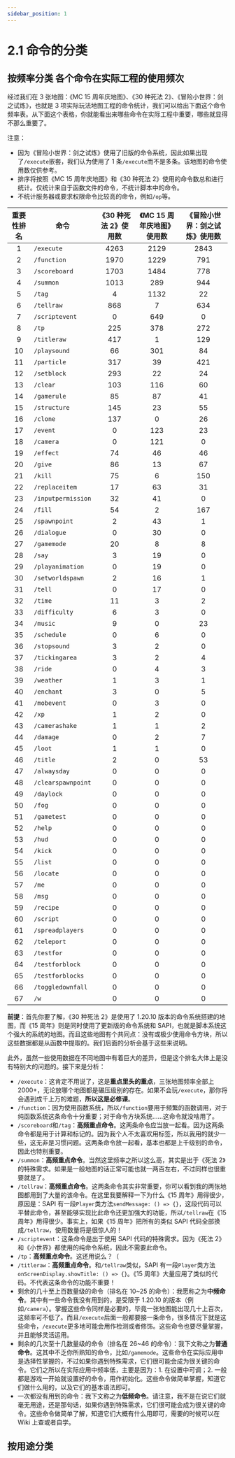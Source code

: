 ```yaml
---
sidebar_position: 1
---
```


# 2.1 命令的分类

## 按频率分类 各个命令在实际工程的使用频次

经过我们在 3 张地图：《MC 15 周年庆地图》、《30 种死法 2》、《冒险小世界：剑之试炼》，也就是 3 项实际玩法地图工程的命令统计，我们可以给出下面这个命令频率表。从下面这个表格，你就能看出来哪些命令在实际工程中重要，哪些就显得不那么重要了。

注意：

- 因为《冒险小世界：剑之试炼》使用了旧版的命令系统，因此如果出现了`/execute`嵌套，我们认为使用了 1 条`/execute`而不是多条。该地图的命令使用数仅供参考。
- 排序将按照《MC 15 周年庆地图》和《30 种死法 2》使用的命令数总和进行统计。仅统计来自于函数文件的命令，不统计脚本中的命令。
- 不统计服务器或要求权限命令比较高的命令，例如`/op`等。

| 重要性排名 | 命令 | 《30 种死法 2》使用数 | 《MC 15 周年庆地图》使用数 | 《冒险小世界：剑之试炼》使用数 |
| :---: | --- | :---: | :---: | :---: |
| 1 | `/execute` | 4263 | 2129 | 2843 |
| 2 | `/function` | 1970 | 1229 | 791 |
| 3 | `/scoreboard` | 1703 | 1484 | 778 |
| 4 | `/summon` | 1013 | 289 | 944 |
| 5 | `/tag` | 4 | 1132 | 22 |
| 6 | `/tellraw` | 868 | 7 | 634 |
| 7 | `/scriptevent` | 0 | 649 | 0 |
| 8 | `/tp` | 225 | 378 | 272 |
| 9 | `/titleraw` | 417 | 1 | 129 |
| 10 | `/playsound` | 66 | 301 | 84 |
| 11 | `/particle` | 317 | 39 | 421 |
| 12 | `/setblock` | 293 | 22 | 24 |
| 13 | `/clear` | 103 | 116 | 60 |
| 14 | `/gamerule` | 85 | 87 | 41 |
| 15 | `/structure` | 145 | 23 | 55 |
| 16 | `/clone` | 137 | 0 | 26 |
| 17 | `/event` | 0 | 123 | 23 |
| 18 | `/camera` | 0 | 121 | 0 |
| 19 | `/effect` | 74 | 46 | 46 |
| 20 | `/give` | 86 | 13 | 67 |
| 21 | `/kill` | 75 | 6 | 150 |
| 22 | `/replaceitem` | 17 | 63 | 31 |
| 23 | `/inputpermission` | 32 | 41 | 0 |
| 24 | `/fill` | 54 | 2 | 167 |
| 25 | `/spawnpoint` | 2 | 43 | 1 |
| 26 | `/dialogue` | 0 | 30 | 0 |
| 27 | `/gamemode` | 20 | 8 | 8 |
| 28 | `/say` | 3 | 19 | 0 |
| 29 | `/playanimation` | 0 | 19 | 0 |
| 30 | `/setworldspawn` | 2 | 16 | 1 |
| 31 | `/tell` | 0 | 17 | 0 |
| 32 | `/time` | 11 | 3 | 2 |
| 33 | `/difficulty` | 6 | 3 | 0 |
| 34 | `/music` | 9 | 0 | 23 |
| 35 | `/schedule` | 0 | 6 | 0 |
| 36 | `/stopsound` | 3 | 2 | 0 |
| 37 | `/tickingarea` | 3 | 2 | 4 |
| 38 | `/ride` | 0 | 4 | 3 |
| 39 | `/weather` | 1 | 3 | 1 |
| 40 | `/enchant` | 3 | 0 | 5 |
| 41 | `/mobevent` | 0 | 3 | 0 |
| 42 | `/xp` | 1 | 2 | 0 |
| 43 | `/camerashake` | 1 | 1 | 2 |
| 44 | `/damage` | 0 | 2 | 7 |
| 45 | `/loot` | 1 | 1 | 0 |
| 46 | `/title` | 2 | 0 | 53 |
| 47 | `/alwaysday` | 0 | 0 | 0 |
| 48 | `/clearspawnpoint` | 0 | 0 | 0 |
| 49 | `/daylock` | 0 | 0 | 0 |
| 50 | `/fog` | 0 | 0 | 0 |
| 51 | `/gametest` | 0 | 0 | 0 |
| 52 | `/help` | 0 | 0 | 0 |
| 53 | `/hud` | 0 | 0 | 0 |
| 54 | `/kick` | 0 | 0 | 0 |
| 55 | `/list` | 0 | 0 | 0 |
| 56 | `/locate` | 0 | 0 | 0 |
| 57 | `/me` | 0 | 0 | 0 |
| 58 | `/msg` | 0 | 0 | 0 |
| 59 | `/recipe` | 0 | 0 | 0 |
| 60 | `/script` | 0 | 0 | 0 |
| 61 | `/spreadplayers` | 0 | 0 | 0 |
| 62 | `/teleport` | 0 | 0 | 0 |
| 63 | `/testfor` | 0 | 0 | 0 |
| 64 | `/testforblock` | 0 | 0 | 0 |
| 65 | `/testforblocks` | 0 | 0 | 0 |
| 66 | `/toggledownfall` | 0 | 0 | 0 |
| 67 | `/w` | 0 | 0 | 0 |

**前提**：首先你要了解，《30 种死法 2》是使用了 1.20.10 版本的命令系统搭建的地图，而《15 周年》则是同时使用了更新版的命令系统和 SAPI，也就是脚本系统这个强大的系统的地图。而且这些地图有个共同点：没有或极少使用命令方块，所以这些数据都是从函数中提取的。我们后面的分析会基于这些来说明。

此外，虽然一些使用数据在不同地图中有着巨大的差异，但是这个排名大体上是没有特别大的问题的。接下来是分析：

- `/execute`：这肯定不用说了，这是**重点里头的重点**，三张地图频率全部上 2000+，无论放哪个地图都是碾压级别的存在。如果不会玩`/execute`，那你将会遇到成千上万的难题，**所以这是必修课**。
- `/function`：因为使用函数系统，所以`/function`要用于频繁的函数调用，对于纯函数系统这条命令十分重要；对于命令方块系统……这命令就没啥用了。
- `/scoreboard`和`/tag`：**高频重点命令**。这两条命令应当放一起看。因为这两条命令都是用于计算和标记的。因为我个人不太喜欢用标签，所以我用的就少一些，这无非是习惯问题。这两条命令放一起看，基本也都是上千级别的命令，因此也特别重要。
- `/summon`：**高频重点命令**。当然这里频率之所以这么高，其实是出于《死法 2》的特殊需求。如果是一般地图的话正常可能也就一两百左右，不过同样也很重要就是了。
- `/tellraw`：**高频重点命令**。这两条命令其实非常重要，你可以看到我的两张地图都用到了大量的该命令。在这里我要解释一下为什么《15 周年》用得很少，原因是：SAPI 有一段`Player`类方法`sendMessage: () => {}`，这段代码可以平替此命令，甚至能够实现比此命令还更加强大的功能，所以`/tellraw`在《15 周年》用得很少。事实上，如果《15 周年》把所有的类似 SAPI 代码全部换成`/tellraw`，使用数量将是很惊人的！
- `/scriptevent`：这条命令是出于使用 SAPI 代码的特殊需求。因为《死法 2》和《小世界》都使用的纯命令系统，因此不需要此命令。
- `/tp`：**高频重点命令**。这还用说么？（
- `/titleraw`：**高频重点命令**。和`/tellraw`类似，SAPI 有一段`Player`类方法`onScreenDisplay.showTitle: () => {}`。《15 周年》大量应用了类似的代码。不代表这条命令的功能不重要！
- 剩余的几十至上百数量级的命令（排名在 10~25 的命令）：我愿称之为**中频命令**。其中有一些命令我没有用到的，是受限于 1.20.10 的版本（例如`/camera`）。掌握这些命令同样是必要的，毕竟一张地图能出现几十上百次，这频率可不低了。而且`/execute`后面一般都要接一条命令，很多情况下就是这些命令，`/execute`更多地可能会用作检测或者修饰。这些命令也要尽量掌握，并且能够灵活运用。
- 剩余的几次至十几数量级的命令（排名在 26~46 的命令）：我下文称之为**普通命令**。这其中不乏你所熟知的命令，比如`/gamemode`。这些命令在实际应用中是选择性掌握的，不过如果你遇到特殊需求，它们很可能会成为很关键的命令。它们之所以在实际应用中频率低，主要是因为：1. 在设置中可调；2. 一般都是游戏一开始就设置好的命令，用作初始化。这些命令做简单掌握，知道它们做什么用的，以及它们的基本语法即可。
- 一次都没有用到的命令：我下文称之为**低频命令**。请注意，我不是在说它们就毫无用途，还是那句话，如果你遇到特殊需求，它们很可能会成为很关键的命令。这些命令做简单了解，知道它们大概有什么用即可，需要的时候可以在 Wiki 上查或者自学。

## 按用途分类
